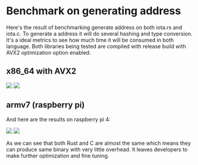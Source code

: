 # Benchmark on generating address

Here's the result of benchmarking generate address on both iota.rs and iota.c. To generate a address it will do several hashing and type conversion. It's a ideal metrics to see how much time it will be consumed in both language. Both libraries being tested are compiled with release build with AVX2 optimization option enabled.

## x86_64 with AVX2

![](https://i.imgur.com/NthFHxT.png)
![](https://i.imgur.com/LuMfyCC.png)

## armv7 (raspberry pi)
And here are the results on raspberry pi 4:

![](https://i.imgur.com/ht5X01p.png)
![](https://i.imgur.com/Fxwicfh.png)

As we can see that both Rust and C are almost the same which means they can produce same binary with very little overhead. It leaves developers to make further optimization and fine tuning.